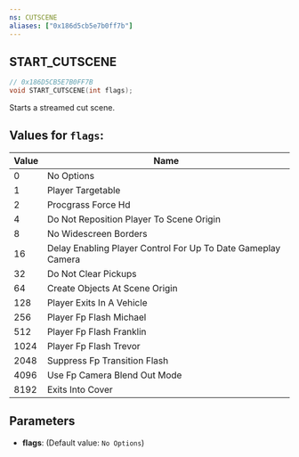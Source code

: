 ```yaml
---
ns: CUTSCENE
aliases: ["0x186d5cb5e7b0ff7b"]
---
```

## START_CUTSCENE

```c
// 0x186D5CB5E7B0FF7B
void START_CUTSCENE(int flags);
```

Starts a streamed cut scene.

## Values for `flags`:
| Value | Name |
| --- | --- |
| 0 | No Options |
| 1 | Player Targetable |
| 2 | Procgrass Force Hd |
| 4 | Do Not Reposition Player To Scene Origin |
| 8 | No Widescreen Borders |
| 16 | Delay Enabling Player Control For Up To Date Gameplay Camera |
| 32 | Do Not Clear Pickups |
| 64 | Create Objects At Scene Origin |
| 128 | Player Exits In A Vehicle |
| 256 | Player Fp Flash Michael |
| 512 | Player Fp Flash Franklin |
| 1024 | Player Fp Flash Trevor |
| 2048 | Suppress Fp Transition Flash |
| 4096 | Use Fp Camera Blend Out Mode |
| 8192 | Exits Into Cover |


## Parameters
* **flags**: (Default value: `No Options`)
